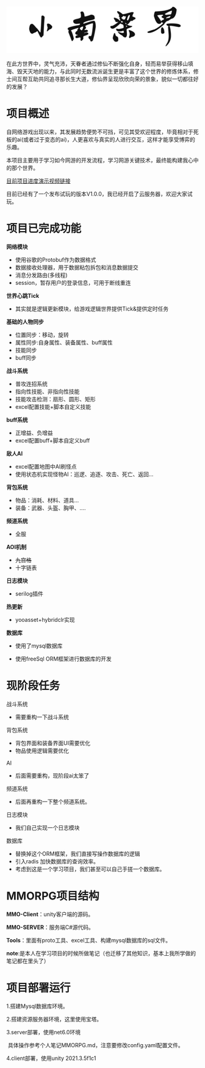

![image-removebg](README.assets/image-removebg.png) 

在此方世界中，灵气充沛，天眷者通过修仙不断强化自身，轻而易举获得移山填海、毁天灭地的能力，与此同时无数流派诞生更是丰富了这个世界的修炼体系，修士间互帮互助共同追寻那长生大道，修仙界呈现欣欣向荣的景象，貌似一切都往好的发展？



# 项目概述

自网络游戏出现以来，其发展趋势便势不可挡，可见其受欢迎程度，毕竟相对于死板的ai(或者过于变态的ai)，人更喜欢与真实的人进行交互，这样才能享受博弈的乐趣。

本项目主要用于学习如今网游的开发流程，学习网游关键技术，最终能构建我心中的那个世界。

[目前项目进度演示视频链接](https://www.bilibili.com/video/BV1Rw4m1m7vS/?spm_id_from=333.999.0.0&vd_source=ff929fb8407b30d15d4d258e14043130)

目前已经有了一个发布试玩的版本V1.0.0，我已经开启了云服务器，欢迎大家试玩。



# 项目已完成功能

**网络模块**

- 使用谷歌的Protobuf作为数据格式
- 数据接收处理器，用于数据粘包拆包和消息数据提交
- 消息分发路由(多线程)
- session，暂存用户的登录信息，可用于断线重连

**世界心跳Tick**
- 其实就是逻辑更新模块，给游戏逻辑世界提供Tick&提供定时任务

**基础的人物同步**

- 位置同步：移动，旋转
- 属性同步:自身属性、装备属性、buff属性
- 技能同步
- buff同步

**战斗系统**

- 普攻连招系统
- 指向性技能、非指向性技能
- 技能攻击检测：扇形、圆形、矩形
- excel配置技能+脚本自定义技能

**buff系统**
- 正增益、负增益
- excel配置buff+脚本自定义buff

**敌人AI**
- excel配置地图中AI刷怪点
- 使用状态机实现怪物AI：巡逻、追逐、攻击、死亡、返回...

**背包系统**
- 物品：消耗、材料、道具...
- 装备：武器、头盔、胸甲、....

**频道系统**
- 全服

**AOI机制**

- ~~九宫格~~
- 十字链表

**日志模块**

- serilog插件

**热更新**

- yooasset+hybridclr实现

**数据库**

- 使用了mysql数据库

- 使用freeSql ORM框架进行数据库的开发

  





# 现阶段任务

战斗系统

- 需要重构一下战斗系统

背包系统

- 背包界面和装备界面UI需要优化
- 物品使用逻辑需要优化

AI

- 后面需要重构，现阶段ai太笨了

频道系统

- 后面再重构一下整个频道系统。

日志模块

- 我们自己实现一个日志模块

数据库

- 替换掉这个ORM框架，我们直接写操作数据库的逻辑
- 引入radis 加快数据库的查询效率。
- 考虑到这是一个学习项目，我们甚至可以自己手搓一个数据库。






# MMORPG项目结构

**MMO-Client**：unity客户端的源码。

**MMO-SERVER**：服务端C#源代码。

**Tools**：里面有proto工具、excel工具、构建mysql数据库的sql文件。

**note**:是本人在学习项目的时候所做笔记（也迁移了其他知识，基本上我所学做的笔记都在里头了）



# 项目部署运行

1.搭建Mysql数据库环境。

2.搭建资源服务器环境，这里使用宝塔。

3.server部署，使用net6.0环境

​	具体操作参考个人笔记MMORPG.md，注意要修改config.yaml配置文件。

4.client部署，使用unity 2021.3.5f1c1